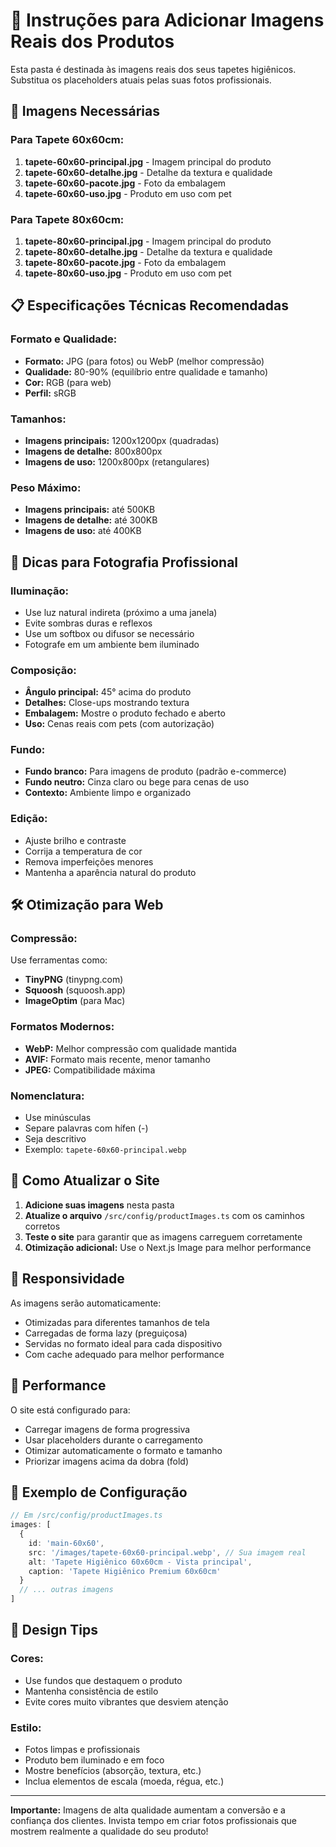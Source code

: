 # 📸 Instruções para Adicionar Imagens Reais dos Produtos

Esta pasta é destinada às imagens reais dos seus tapetes higiênicos. Substitua os placeholders atuais pelas suas fotos profissionais.

## 🎯 Imagens Necessárias

### Para Tapete 60x60cm:
1. **tapete-60x60-principal.jpg** - Imagem principal do produto
2. **tapete-60x60-detalhe.jpg** - Detalhe da textura e qualidade
3. **tapete-60x60-pacote.jpg** - Foto da embalagem
4. **tapete-60x60-uso.jpg** - Produto em uso com pet

### Para Tapete 80x60cm:
1. **tapete-80x60-principal.jpg** - Imagem principal do produto
2. **tapete-80x60-detalhe.jpg** - Detalhe da textura e qualidade
3. **tapete-80x60-pacote.jpg** - Foto da embalagem
4. **tapete-80x60-uso.jpg** - Produto em uso com pet

## 📋 Especificações Técnicas Recomendadas

### Formato e Qualidade:
- **Formato:** JPG (para fotos) ou WebP (melhor compressão)
- **Qualidade:** 80-90% (equilíbrio entre qualidade e tamanho)
- **Cor:** RGB (para web)
- **Perfil:** sRGB

### Tamanhos:
- **Imagens principais:** 1200x1200px (quadradas)
- **Imagens de detalhe:** 800x800px
- **Imagens de uso:** 1200x800px (retangulares)

### Peso Máximo:
- **Imagens principais:** até 500KB
- **Imagens de detalhe:** até 300KB
- **Imagens de uso:** até 400KB

## 📸 Dicas para Fotografia Profissional

### Iluminação:
- Use luz natural indireta (próximo a uma janela)
- Evite sombras duras e reflexos
- Use um softbox ou difusor se necessário
- Fotografe em um ambiente bem iluminado

### Composição:
- **Ângulo principal:** 45° acima do produto
- **Detalhes:** Close-ups mostrando textura
- **Embalagem:** Mostre o produto fechado e aberto
- **Uso:** Cenas reais com pets (com autorização)

### Fundo:
- **Fundo branco:** Para imagens de produto (padrão e-commerce)
- **Fundo neutro:** Cinza claro ou bege para cenas de uso
- **Contexto:** Ambiente limpo e organizado

### Edição:
- Ajuste brilho e contraste
- Corrija a temperatura de cor
- Remova imperfeições menores
- Mantenha a aparência natural do produto

## 🛠️ Otimização para Web

### Compressão:
Use ferramentas como:
- **TinyPNG** (tinypng.com)
- **Squoosh** (squoosh.app)
- **ImageOptim** (para Mac)

### Formatos Modernos:
- **WebP:** Melhor compressão com qualidade mantida
- **AVIF:** Formato mais recente, menor tamanho
- **JPEG:** Compatibilidade máxima

### Nomenclatura:
- Use minúsculas
- Separe palavras com hífen (-)
- Seja descritivo
- Exemplo: `tapete-60x60-principal.webp`

## 🔧 Como Atualizar o Site

1. **Adicione suas imagens** nesta pasta
2. **Atualize o arquivo** `/src/config/productImages.ts` com os caminhos corretos
3. **Teste o site** para garantir que as imagens carreguem corretamente
4. **Otimização adicional:** Use o Next.js Image para melhor performance

## 📱 Responsividade

As imagens serão automaticamente:
- Otimizadas para diferentes tamanhos de tela
- Carregadas de forma lazy (preguiçosa)
- Servidas no formato ideal para cada dispositivo
- Com cache adequado para melhor performance

## 🚀 Performance

O site está configurado para:
- Carregar imagens de forma progressiva
- Usar placeholders durante o carregamento
- Otimizar automaticamente o formato e tamanho
- Priorizar imagens acima da dobra (fold)

## 📝 Exemplo de Configuração

```typescript
// Em /src/config/productImages.ts
images: [
  {
    id: 'main-60x60',
    src: '/images/tapete-60x60-principal.webp', // Sua imagem real
    alt: 'Tapete Higiênico 60x60cm - Vista principal',
    caption: 'Tapete Higiênico Premium 60x60cm'
  }
  // ... outras imagens
]
```

## 🎨 Design Tips

### Cores:
- Use fundos que destaquem o produto
- Mantenha consistência de estilo
- Evite cores muito vibrantes que desviem atenção

### Estilo:
- Fotos limpas e profissionais
- Produto bem iluminado e em foco
- Mostre benefícios (absorção, textura, etc.)
- Inclua elementos de escala (moeda, régua, etc.)

---

**Importante:** Imagens de alta qualidade aumentam a conversão e a confiança dos clientes. Invista tempo em criar fotos profissionais que mostrem realmente a qualidade do seu produto!